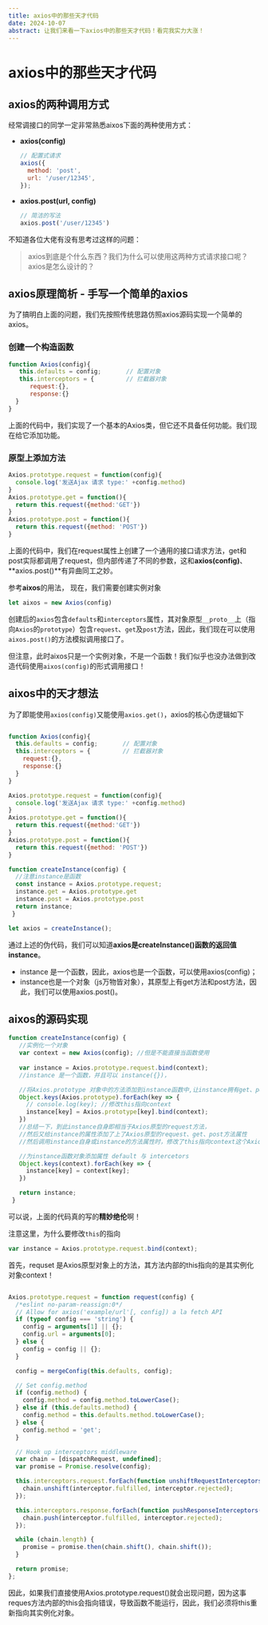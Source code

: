 ```yaml
---
title: axios中的那些天才代码
date: 2024-10-07
abstract: 让我们来看一下axios中的那些天才代码！看完我实力大涨！
---
```


# axios中的那些天才代码

## axios的两种调用方式

经常调接口的同学一定非常熟悉aixos下面的两种使用方式：

- **axios(config)**

  ```javascript
  // 配置式请求
  axios({
    method: 'post',
    url: '/user/12345',
  });
  ```

- **axios.post(url, config)**

  ```javascript
  // 简洁的写法
  axios.post('/user/12345')
  ```

不知道各位大佬有没有思考过这样的问题：

> axios到底是个什么东西？我们为什么可以使用这两种方式请求接口呢？axios是怎么设计的？

## axios原理简析 - 手写一个简单的axios

为了搞明白上面的问题，我们先按照传统思路仿照axios源码实现一个简单的axios。

### 创建一个构造函数

```javascript
function Axios(config){
   this.defaults = config;       // 配置对象
   this.interceptors = {         // 拦截器对象
      request:{},
      response:{}
  }
}
```

上面的代码中，我们实现了一个基本的Axios类，但它还不具备任何功能。我们现在给它添加功能。

### 原型上添加方法

```javascript
Axios.prototype.request = function(config){
  console.log('发送Ajax 请求 type:' +config.method)
}
Axios.prototype.get = function(){
  return this.request({method:'GET'})
}
Axios.prototype.post = function(){
  return this.request({method: 'POST'})
}
```

上面的代码中，我们在request属性上创建了一个通用的接口请求方法，get和post实际都调用了request，但内部传递了不同的参数，这和**axios(config)**、**axios.post()**有异曲同工之妙。

参考**aixos**的用法， 现在，我们需要创建实例对象

```javascript
let aixos = new Axios(config)
```

创建后的`axios`包含`defaults`和`interceptors`属性，其对象原型`__proto__`上（指向`Axios`的`prototype`）包含`request`、`get`及`post`方法，因此，我们现在可以使用`aixos.post()`的方法模拟调用接口了。

但注意，此时aixos只是一个实例对象，不是一个函数！我们似乎也没办法做到改造代码使用`aixos(config)`的形式调用接口！

## aixos中的天才想法

为了即能使用`axios(config)`又能使用`axios.get()`，axios的核心伪逻辑如下

```javascript

function Axios(config){
  this.defaults = config;       // 配置对象
  this.interceptors = {         // 拦截器对象
    request:{},
    response:{}
  }
}

Axios.prototype.request = function(config){
  console.log('发送Ajax 请求 type:' +config.method)
}
Axios.prototype.get = function(){
  return this.request({method:'GET'})
}
Axios.prototype.post = function(){
  return this.request({method: 'POST'})
}

function createInstance(config) {
  //注意instance是函数
  const instance = Axios.prototype.request; 
  instance.get = Axios.prototype.get
  instance.post = Axios.prototype.post
  return instance;
 }

let axios = createInstance();
```

通过上述的伪代码，我们可以知道**axios是createInstance()函数的返回值instance**。

- instance 是一个函数，因此，axios也是一个函数，可以使用axios(config)；
- instance也是一个对象（js万物皆对象），其原型上有get方法和post方法，因此，我们可以使用axios.post()。

## aixos的源码实现

```javascript
function createInstance(config) {
   //实例化一个对象
   var context = new Axios(config); //但是不能直接当函数使用
   
   var instance = Axios.prototype.request.bind(context);
   //instance 是一个函数，并且可以 instance({})，

   //将Axios.prototype 对象中的方法添加到instance函数中,让instance拥有get、post、request等方法属性
   Object.keys(Axios.prototype).forEach(key => {
     // console.log(key); //修改this指向context
     instance[key] = Axios.prototype[key].bind(context);
   })
   //总结一下，到此instance自身即相当于Axios原型的request方法，
   //然后又给instance的属性添加了上了Axios原型的request、get、post方法属性
   //然后调用instance自身或instance的方法属性时，修改了this指向context这个Axios实例对象

   //为instance函数对象添加属性 default 与 intercetors
   Object.keys(context).forEach(key => {
     instance[key] = context[key];
   })

   return instance;
 }
```

可以说，上面的代码真的写的**精妙绝伦**啊！

注意这里，为什么要修改`this`的指向

```javascript
var instance = Axios.prototype.request.bind(context);
```

首先，requset 是Axios原型对象上的方法，其方法内部的this指向的是其实例化对象context！

```javascript

Axios.prototype.request = function request(config) {
  /*eslint no-param-reassign:0*/
  // Allow for axios('example/url'[, config]) a la fetch API
  if (typeof config === 'string') {
    config = arguments[1] || {};
    config.url = arguments[0];
  } else {
    config = config || {};
  }

  config = mergeConfig(this.defaults, config);

  // Set config.method
  if (config.method) {
    config.method = config.method.toLowerCase();
  } else if (this.defaults.method) {
    config.method = this.defaults.method.toLowerCase();
  } else {
    config.method = 'get';
  }

  // Hook up interceptors middleware
  var chain = [dispatchRequest, undefined];
  var promise = Promise.resolve(config);

  this.interceptors.request.forEach(function unshiftRequestInterceptors(interceptor) {
    chain.unshift(interceptor.fulfilled, interceptor.rejected);
  });

  this.interceptors.response.forEach(function pushResponseInterceptors(interceptor) {
    chain.push(interceptor.fulfilled, interceptor.rejected);
  });

  while (chain.length) {
    promise = promise.then(chain.shift(), chain.shift());
  }

  return promise;
};
```

因此，如果我们直接使用Axios.prototype.request()就会出现问题，因为这事reques方法内部的this会指向错误，导致函数不能运行，因此，我们必须将this重新指向其实例化对象。
